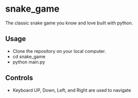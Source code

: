 # snake_game

The classic snake game you know and love built with python. 


## Usage 
* Clone the repository on your local computer. 
* cd snake_game
* python main.py 


## Controls
* Keyboard UP, Down, Left, and Right are used to navigate